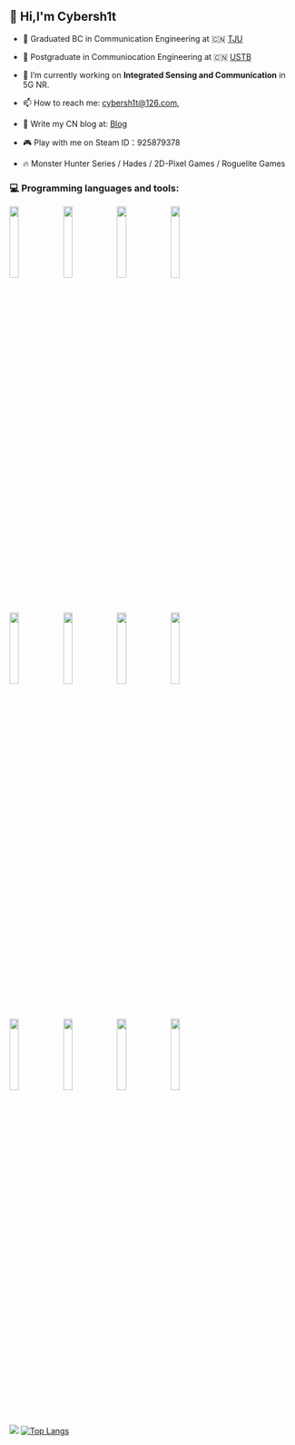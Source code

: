 ## 👋 Hi,I'm Cybersh1t



- 👋 Graduated BC in Communication Engineering at 🇨🇳 [TJU](http://www.tju.edu.cn/)

- 🫠 Postgraduate in Communiocation Engineering at 🇨🇳 [USTB](https://www.ustb.edu.cn/)

- 🔭 I’m currently working on **Integrated Sensing and Communication** in 5G NR.

- 📫 How to reach me: cybersh1t@126.com,
  
- 💬 Write my CN blog at: [Blog](https://cybercolyce.cn/)
  
- 🎮 Play with me on Steam ID：925879378

- 🔥 Monster Hunter Series / Hades / 2D-Pixel Games / Roguelite Games

### :computer: Programming languages and tools: 

<div>
  
<code><img width="18%" src="https://www.vectorlogo.zone/logos/python/python-ar21.svg"></code>
<code><img width="18%" src="https://www.vectorlogo.zone/logos/r-project/r-project-ar21.svg"></code>
<code><img width="18%" src="https://www.vectorlogo.zone/logos/rust-lang/rust-lang-ar21.svg"></code>
<code><img width="18%" src="https://www.vectorlogo.zone/logos/commonmark/commonmark-ar21.svg"></code>


<code><img width="18%" src="https://www.vectorlogo.zone/logos/pocoo_flask/pocoo_flask-ar21.svg"></code>
<code><img width="18%" src="https://www.vectorlogo.zone/logos/pytorch/pytorch-ar21.svg"></code>
<code><img width="18%" src="https://www.vectorlogo.zone/logos/grpcio/grpcio-ar21.svg"></code>
<code><img width="18%" src="https://www.vectorlogo.zone/logos/tailwindcss/tailwindcss-ar21.svg"></code>

<code><img width="18%" src="https://www.vectorlogo.zone/logos/arduino/arduino-ar21.svg"></code> 
<code><img width="18%" src="https://www.vectorlogo.zone/logos/docker/docker-ar21.svg"></code>
<code><img width="18%" src="https://www.vectorlogo.zone/logos/visualstudio_code/visualstudio_code-ar21.svg"></code>
<code><img width="18%" src="https://www.vectorlogo.zone/logos/git-scm/git-scm-ar21.svg"></code>
</div>

![](https://github-readme-stats.vercel.app/api?username=Dafeigy&show_icons=true&hide_border=true&count_private=true)
[![Top Langs](https://github-readme-stats.vercel.app/api/top-langs/?username=Dafeigy&layout=compact&count_private=true&hide=javascript,html,tex,css,scss)](https://github.com/anuraghazra/github-readme-stats)



